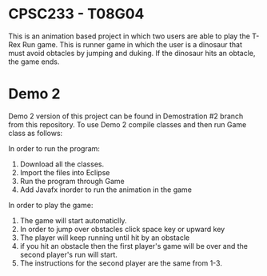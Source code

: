 # CPSC233 - T08G04
This is an animation based project in which two users are able to play the T-Rex Run game. This is runner game in which the user is a dinosaur that must avoid obtacles by jumping and duking. If the dinosaur hits an obtacle, the game ends.
# Demo 2
Demo 2 version of this project can be found in Demostration #2 branch from this repository.
To use Demo 2 compile classes and then run Game class as follows:

In order to run the program:
1) Download all the classes.
2) Import the files into Eclipse
3) Run the program through Game
4) Add Javafx inorder to run the animation in the game

In order to play the game:
1) The game will start automaticlly.
2) In order to jump over obstacles click space key or upward key
3) The player will keep running until hit by an obstacle
4) if you hit an obstacle then the first player's game will be over and the second player's run will start.
5) The instructions for the second player are the same from 1-3.

